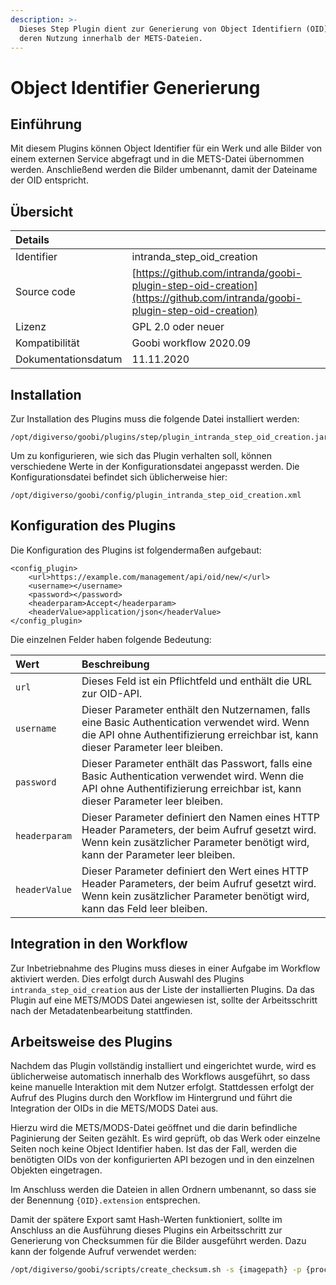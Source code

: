 ```yaml
---
description: >-
  Dieses Step Plugin dient zur Generierung von Object Identifiern (OID) und
  deren Nutzung innerhalb der METS-Dateien.
---
```


# Object Identifier Generierung

## Einführung

Mit diesem Plugins können Object Identifier für ein Werk und alle Bilder von einem externen Service abgefragt und in die METS-Datei übernommen werden. Anschließend werden die Bilder umbenannt, damit der Dateiname der OID entspricht.

## Übersicht

| Details |  |
| :--- | :--- |
| Identifier | intranda\_step\_oid\_creation |
| Source code | [https://github.com/intranda/goobi-plugin-step-oid-creation](https://github.com/intranda/goobi-plugin-step-oid-creation) |
| Lizenz | GPL 2.0 oder neuer |
| Kompatibilität | Goobi workflow 2020.09 |
| Dokumentationsdatum | 11.11.2020 |

## Installation

Zur Installation des Plugins muss die folgende Datei installiert werden:

```markup
/opt/digiverso/goobi/plugins/step/plugin_intranda_step_oid_creation.jar
```

Um zu konfigurieren, wie sich das Plugin verhalten soll, können verschiedene Werte in der Konfigurationsdatei angepasst werden. Die Konfigurationsdatei befindet sich üblicherweise hier:

```markup
/opt/digiverso/goobi/config/plugin_intranda_step_oid_creation.xml
```

## Konfiguration des Plugins

Die Konfiguration des Plugins ist folgendermaßen aufgebaut:

```markup
<config_plugin>
    <url>https://example.com/management/api/oid/new/</url>
    <username></username>
    <password></password>
    <headerparam>Accept</headerparam>
    <headerValue>application/json</headerValue>
</config_plugin>
```

Die einzelnen Felder haben folgende Bedeutung:

| Wert | Beschreibung |
| :--- | :--- |
| `url` | Dieses Feld ist ein Pflichtfeld und enthält die URL zur OID-API. |
| `username` | Dieser Parameter enthält den Nutzernamen, falls eine Basic Authentication verwendet wird. Wenn die API ohne Authentifizierung erreichbar ist, kann dieser Parameter leer bleiben. |
| `password` | Dieser Parameter enthält das Passwort, falls eine Basic Authentication verwendet wird. Wenn die API ohne Authentifizierung erreichbar ist, kann dieser Parameter leer bleiben. |
| `headerparam` | Dieser Parameter definiert den Namen eines HTTP Header Parameters, der beim Aufruf gesetzt wird. Wenn kein zusätzlicher Parameter benötigt wird, kann der Parameter leer bleiben. |
| `headerValue` | Dieser Parameter definiert den Wert eines HTTP Header Parameters, der beim Aufruf gesetzt wird. Wenn kein zusätzlicher Parameter benötigt wird, kann das Feld leer bleiben. |

## Integration in den Workflow

Zur Inbetriebnahme des Plugins muss dieses in einer Aufgabe im Workflow aktiviert werden. Dies erfolgt durch Auswahl des Plugins `intranda_step_oid_creation` aus der Liste der installierten Plugins. Da das Plugin auf eine METS/MODS Datei angewiesen ist, sollte der Arbeitsschritt nach der Metadatenbearbeitung stattfinden.

## Arbeitsweise des Plugins

Nachdem das Plugin vollständig installiert und eingerichtet wurde, wird es üblicherweise automatisch innerhalb des Workflows ausgeführt, so dass keine manuelle Interaktion mit dem Nutzer erfolgt. Stattdessen erfolgt der Aufruf des Plugins durch den Workflow im Hintergrund und führt die Integration der OIDs in die METS/MODS Datei aus.

Hierzu wird die METS/MODS-Datei geöffnet und die darin befindliche Paginierung der Seiten gezählt. Es wird geprüft, ob das Werk oder einzelne Seiten noch keine Object Identifier haben. Ist das der Fall, werden die benötigten OIDs von der konfigurierten API bezogen und in den einzelnen Objekten eingetragen.

Im Anschluss werden die Dateien in allen Ordnern umbenannt, so dass sie der Benennung `{OID}.extension` entsprechen.

Damit der spätere Export samt Hash-Werten funktioniert, sollte im Anschluss an die Ausführung dieses Plugins ein Arbeitsschritt zur Generierung von Checksummen für die Bilder ausgeführt werden. Dazu kann der folgende Aufruf verwendet werden:

```bash
/opt/digiverso/goobi/scripts/create_checksum.sh -s {imagepath} -p {processpath}
```


